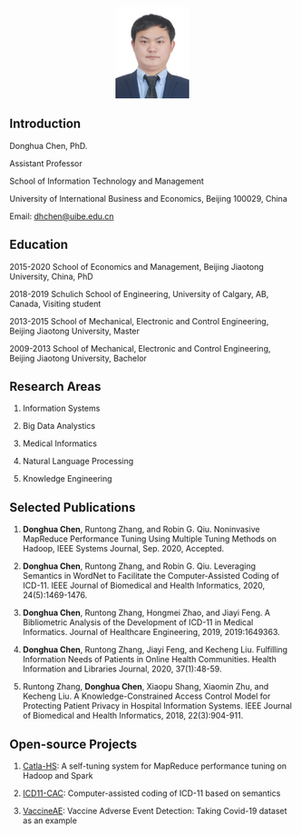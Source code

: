 
<center>
<img src='donghua_chen.jpg' style='width:130px;height:160px'>
</center>

## Introduction
Donghua Chen, PhD.

Assistant Professor

School of Information Technology and Management

University of International Business and Economics, Beijing 100029, China

Email: dhchen@uibe.edu.cn

## Education
2015-2020   School of Economics and Management, Beijing Jiaotong University, China, PhD

2018-2019   Schulich School of Engineering, University of Calgary, AB, Canada, Visiting student

2013-2015   School of Mechanical, Electronic and Control Engineering, Beijing Jiaotong University, Master

2009-2013   School of Mechanical, Electronic and Control Engineering, Beijing Jiaotong University, Bachelor


## Research Areas
1. Information Systems

2. Big Data Analystics

3. Medical Informatics

4. Natural Language Processing

5. Knowledge Engineering

## Selected Publications
1. **Donghua Chen**, Runtong Zhang, and Robin G. Qiu. Noninvasive MapReduce Performance Tuning Using Multiple Tuning Methods on Hadoop, IEEE Systems Journal, Sep. 2020, Accepted. 

2. **Donghua Chen**, Runtong Zhang, and Robin G. Qiu. Leveraging Semantics in WordNet to Facilitate the Computer-Assisted Coding of ICD-11. IEEE Journal of Biomedical and Health Informatics, 2020, 24(5):1469-1476. 

3. **Donghua Chen**, Runtong Zhang, Hongmei Zhao, and Jiayi Feng. A Bibliometric Analysis of the Development of ICD-11 in Medical Informatics. Journal of Healthcare Engineering, 2019, 2019:1649363. 

4. **Donghua Chen**, Runtong Zhang, Jiayi Feng, and Kecheng Liu. Fulfilling Information Needs of Patients in Online Health Communities. Health Information and Libraries Journal, 2020, 37(1):48-59. 

5. Runtong Zhang, **Donghua Chen**, Xiaopu Shang, Xiaomin Zhu, and Kecheng Liu. A Knowledge-Constrained Access Control Model for Protecting Patient Privacy in Hospital Information Systems. IEEE Journal of Biomedical and Health Informatics, 2018, 22(3):904-911. 

## Open-source Projects
1. [Catla-HS](https://github.com/dhchenx/Catla-HS): A self-tuning system for MapReduce performance tuning on Hadoop and Spark

2. [ICD11-CAC](https://github.com/dhchenx/ICD11-CAC): Computer-assisted coding of ICD-11 based on semantics

3. [VaccineAE](projects/VaccineAE): Vaccine Adverse Event Detection: Taking Covid-19 dataset as an example


